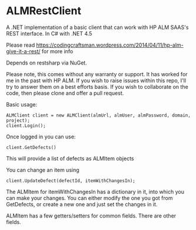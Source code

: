 # ALMRestClient
A .NET implementation of a basic client that can work with HP ALM SAAS's REST interface. In C# with .NET 4.5

Please read https://codingcraftsman.wordpress.com/2014/04/11/hp-alm-give-it-a-rest/ for more info

Depends on restsharp via NuGet.

Please note, this comes without any warranty or support. It has worked for me in the past with HP ALM. If you wish to raise issues within this repo, I'll try to answer them on a best efforts basis. If you wish to collaborate on the code, then please clone and offer a pull request.

Basic usage:

    ALMClient client = new ALMClient(almUrl, almUser, almPassword, domain, project);
    client.Login();
    
Once logged in you can use:

    client.GetDefects()
    
This will provide a list of defects as ALMItem objects

You can change an item using

    client.UpdateDefect(defectId, itemWithChangesIn);
    
The ALMItem for itemWithChangesIn has a dictionary in it, into which you can make your changes. You can either modify the one you got from GetDefects, or create a new one and just set the changes in it.

ALMItem has a few getters/setters for common fields. There are other fields.
